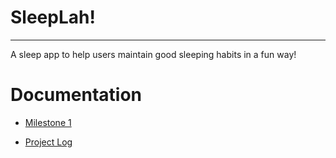 # SleepLah!
---
A sleep app to help users maintain good sleeping habits in a fun way!

# Documentation
- [Milestone 1](https://docs.google.com/document/d/1kQ4vElzitFaF3gIPtD_LL9Tv6whzFBSIeOlM_ICrBgM/edit?usp=sharing)

- [Project Log](https://docs.google.com/spreadsheets/d/1TCQ1a1yTfXS6yA-Fp-yMtT9WdghEWR34VIHDX9wHpSE/edit?usp=sharing)
